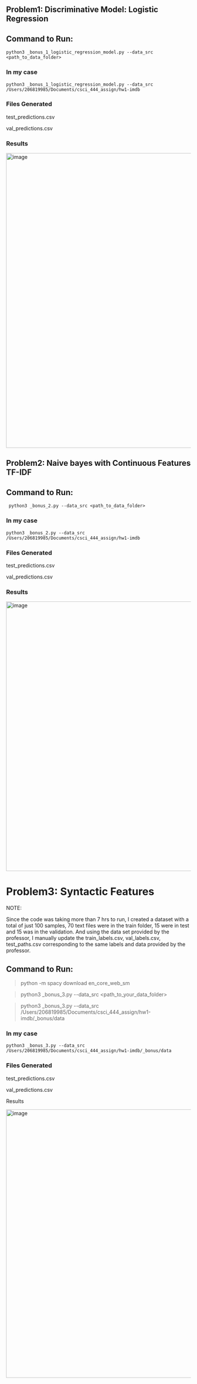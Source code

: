 
## Problem1: Discriminative Model: Logistic Regression

## Command to Run:
```python3 _bonus_1_logistic_regression_model.py --data_src <path_to_data_folder>```

### In my case
 ``` python3 _bonus_1_logistic_regression_model.py --data_src /Users/206819985/Documents/csci_444_assign/hw1-imdb ```

### Files Generated

test_predictions.csv

val_predictions.csv

### Results

<img width="804" alt="image" src="https://github.com/user-attachments/assets/658eb2d8-5a0a-4c93-9a92-39751bbaad0f">


## Problem2: Naive bayes with Continuous Features TF-IDF

## Command to Run:
``` python3 _bonus_2.py --data_src <path_to_data_folder>```

### In my case
 ``` python3 _bonus_2.py --data_src /Users/206819985/Documents/csci_444_assign/hw1-imdb ```

### Files Generated

test_predictions.csv

val_predictions.csv

### Results

<img width="735" alt="image" src="https://github.com/user-attachments/assets/7f04a46b-dd6e-42ea-bbbd-b342df92b8e6">

# Problem3: Syntactic Features

NOTE: 

Since the code was taking more than 7 hrs to run, I created a dataset with a total of just 100 samples, 70 text files were in the train folder, 15 were in test and 15 was in the validation.  And using the data set provided by the professor, I manually update the  train_labels.csv, val_labels.csv, test_paths.csv corresponding to the same labels and data provided by the professor.

## Command to Run:
> python -m spacy download en_core_web_sm

> python3 _bonus_3.py --data_src <path_to_your_data_folder>

> python3 _bonus_3.py --data_src /Users/206819985/Documents/csci_444_assign/hw1-imdb/_bonus/data

### In my case
 ``` python3 _bonus_3.py --data_src /Users/206819985/Documents/csci_444_assign/hw1-imdb/_bonus/data ```

### Files Generated

test_predictions.csv

val_predictions.csv

Results

<img width="732" alt="image" src="https://github.com/user-attachments/assets/900636e7-8d98-406a-a0b8-820e06426a2d">

